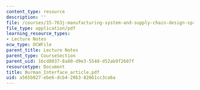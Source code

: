 ```yaml
---
content_type: resource
description: ''
file: /courses/15-763j-manufacturing-system-and-supply-chain-design-spring-2005/a565b027ebe6dcb420b382661cc3ca6a_Burman_Interface_article.pdf
file_type: application/pdf
learning_resource_types:
- Lecture Notes
ocw_type: OCWFile
parent_title: Lecture Notes
parent_type: CourseSection
parent_uid: 16cd8037-8a80-d9e3-5548-d52ab9f2607f
resourcetype: Document
title: Burman_Interface_article.pdf
uid: a565b027-ebe6-dcb4-20b3-82661cc3ca6a
---
```


